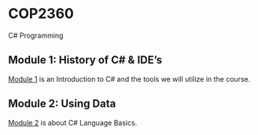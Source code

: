 # COP2360
C# Programming

## Module 1: History of C# & IDE’s
[Module 1](./Module_1/README.md) is an Introduction to C# and the tools we will utilize in the course.

## Module 2: Using Data
[Module 2](./Module_2/README.md) is about C# Language Basics.
